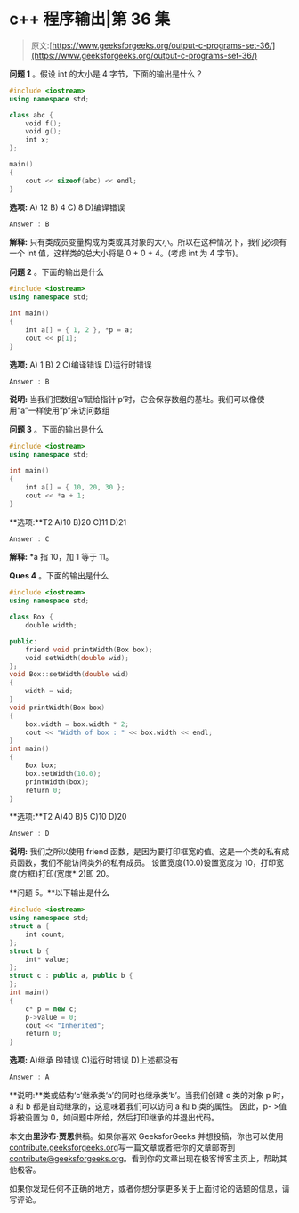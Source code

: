 # c++ 程序输出|第 36 集

> 原文:[https://www.geeksforgeeks.org/output-c-programs-set-36/](https://www.geeksforgeeks.org/output-c-programs-set-36/)

**问题 1** 。假设 int 的大小是 4 字节，下面的输出是什么？

```cpp
#include <iostream>
using namespace std;

class abc {
    void f();
    void g();
    int x;
};

main()
{
    cout << sizeof(abc) << endl;
}
```

**选项:**
A) 12
B) 4
C) 8
D)编译错误

```cpp
Answer : B
```

**解释:**
只有类成员变量构成为类或其对象的大小。所以在这种情况下，我们必须有一个 int 值，这样类的总大小将是 0 + 0 + 4。(考虑 int 为 4 字节)。

**问题 2** 。下面的输出是什么

```cpp
#include <iostream>
using namespace std;

int main()
{
    int a[] = { 1, 2 }, *p = a;
    cout << p[1];
}
```

**选项:**
A) 1
B) 2
C)编译错误
D)运行时错误

```cpp
Answer : B
```

**说明:**
当我们把数组‘a’赋给指针‘p’时，它会保存数组的基址。我们可以像使用“a”一样使用“p”来访问数组

 **问题 3** 。下面的输出是什么

```cpp
#include <iostream>
using namespace std;

int main()
{
    int a[] = { 10, 20, 30 };
    cout << *a + 1;
}
```

**选项:**T2 A)10
B)20
C)11
D)21

```cpp
Answer : C
```

**解释:**
*a 指 10，加 1 等于 11。

 **Ques 4** 。下面的输出是什么

```cpp
#include <iostream>
using namespace std;

class Box {
    double width;

public:
    friend void printWidth(Box box);
    void setWidth(double wid);
};
void Box::setWidth(double wid)
{
    width = wid;
}
void printWidth(Box box)
{
    box.width = box.width * 2;
    cout << "Width of box : " << box.width << endl;
}
int main()
{
    Box box;
    box.setWidth(10.0);
    printWidth(box);
    return 0;
}
```

**选项:**T2 A)40
B)5
C)10
D)20

```cpp
Answer : D
```

**说明:**
我们之所以使用 friend 函数，是因为要打印框宽的值。这是一个类的私有成员函数，我们不能访问类外的私有成员。
设置宽度(10.0)设置宽度为 10，打印宽度(方框)打印(宽度* 2)即 20。

**问题 5。**以下输出是什么

```cpp
#include <iostream>
using namespace std;
struct a {
    int count;
};
struct b {
    int* value;
};
struct c : public a, public b {
};
int main()
{
    c* p = new c;
    p->value = 0;
    cout << "Inherited";
    return 0;
}
```

**选项:**
A)继承
B)错误
C)运行时错误
D)上述都没有

```cpp
Answer : A
```

**说明:**类或结构‘c’继承类‘a’的同时也继承类‘b’。当我们创建 c 类的对象 p 时，a 和 b 都是自动继承的，这意味着我们可以访问 a 和 b 类的属性。
因此，p- >值将被设置为 0，如问题中所给，然后打印继承的并退出代码。

本文由**里沙布·贾恩**供稿。如果你喜欢 GeeksforGeeks 并想投稿，你也可以使用[contribute.geeksforgeeks.org](http://www.contribute.geeksforgeeks.org)写一篇文章或者把你的文章邮寄到 contribute@geeksforgeeks.org。看到你的文章出现在极客博客主页上，帮助其他极客。

如果你发现任何不正确的地方，或者你想分享更多关于上面讨论的话题的信息，请写评论。